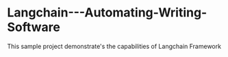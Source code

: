 # Langchain---Automating-Writing-Software
This sample project demonstrate's the capabilities of Langchain Framework
